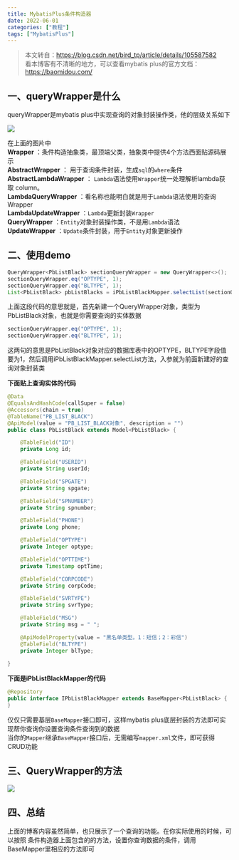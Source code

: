 ```yaml
---
title: MybatisPlus条件构造器
date: 2022-06-01
categories: ["教程"]
tags: ["MybatisPlus"]
---
```


> 本文转自：https://blog.csdn.net/bird_tp/article/details/105587582<br>
> 看本博客有不清晰的地方，可以查看mybatis plus的官方文档：https://baomidou.com/

## 一、queryWrapper是什么

queryWrapper是mybatis plus中实现查询的对象封装操作类，他的层级关系如下

![](https://minio.qiang.uk/static/2023/05/15/cad3b32290a0e3ddb3333e0446a9236b.png)

在上面的图片中<br>
**Wrapper** ：条件构造抽象类，最顶端父类，抽象类中提供4个方法西面贴源码展示<br>
**AbstractWrapper** ： 用于查询条件封装，生成`sql`的`where`条件<br>
**AbstractLambdaWrapper** ： `Lambda`语法使用`Wrapper`统一处理解析lambda获取 column。<br>
**LambdaQueryWrapper** ：看名称也能明白就是用于`Lambda`语法使用的查询Wrapper<br>
**LambdaUpdateWrapper** ：`Lambda`更新封装`Wrapper`<br>
**QueryWrapper** ：`Entity`对象封装操作类，不是用`Lambda`语法<br>
**UpdateWrapper** ：`Update`条件封装，用于`Entity`对象更新操作<br>

## 二、使用demo

``` java
QueryWrapper<PbListBlack> sectionQueryWrapper = new QueryWrapper<>();
sectionQueryWrapper.eq("OPTYPE", 1);
sectionQueryWrapper.eq("BLTYPE", 1);
List<PbListBlack> pbListBlacks = iPbListBlackMapper.selectList(sectionQueryWrapper);
```

上面这段代码的意思就是，首先新建一个QueryWrapper对象，类型为PbListBlack对象，也就是你需要查询的实体数据

``` java
sectionQueryWrapper.eq("OPTYPE", 1);
sectionQueryWrapper.eq("BLTYPE", 1);
```

这两句的意思是PbListBlack对象对应的数据库表中的OPTYPE，BLTYPE字段值要为1，然后调用iPbListBlackMapper.selectList方法，入参就为前面新建好的查询对象封装类

**下面贴上查询实体的代码**

``` java
@Data
@EqualsAndHashCode(callSuper = false)
@Accessors(chain = true)
@TableName("PB_LIST_BLACK")
@ApiModel(value = "PB_LIST_BLACK对象", description = "")
public class PbListBlack extends Model<PbListBlack> {

    @TableField("ID")
    private Long id;

    @TableField("USERID")
    private String userId;

    @TableField("SPGATE")
    private String spgate;

    @TableField("SPNUMBER")
    private String spnumber;

    @TableField("PHONE")
    private Long phone;

    @TableField("OPTYPE")
    private Integer optype;

    @TableField("OPTTIME")
    private Timestamp optTime;

    @TableField("CORPCODE")
    private String corpCode;

    @TableField("SVRTYPE")
    private String svrType;

    @TableField("MSG")
    private String msg = " ";

    @ApiModelProperty(value = "黑名单类型。1：短信；2：彩信")
    @TableField("BLTYPE")
    private Integer blType;
    
}
```

**下面是iPbListBlackMapper的代码**

``` java
@Repository
public interface IPbListBlackMapper extends BaseMapper<PbListBlack> {
}
```

仅仅只需要基层`BaseMapper`接口即可，这样mybatis plus底层封装的方法即可实现帮你查询你设置查询条件查询到的数据<br>
当你的`Mapper`继承`BaseMapper`接口后，无需编写`mapper.xml`文件，即可获得CRUD功能

## 三、QueryWrapper的方法

![](https://minio.qiang.uk/static/2023/05/15/aebc887412db817d00f9e2a6b0550a30.png)

## 四、总结

上面的博客内容虽然简单，也只展示了一个查询的功能。在你实际使用的时候，可以按照
条件构造器上面包含的的方法，设置你查询数据的条件，调用BaseMapper里相应的方法即可
